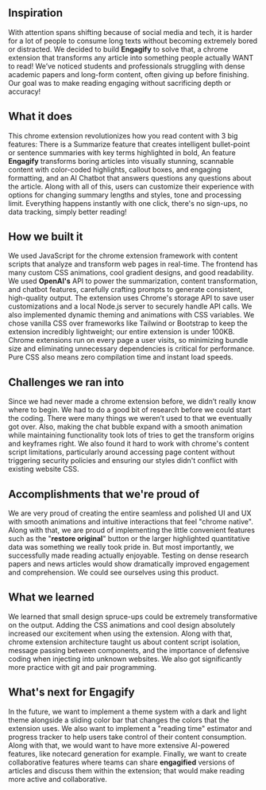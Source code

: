 ## Inspiration
With attention spans shifting because of social media and tech, it is harder for a lot of people to consume long texts without becoming extremely bored or distracted. We decided to build __Engagify__ to solve that, a chrome extension that transforms any article into something people actually WANT to read! We’ve noticed students and professionals struggling with dense academic papers and long-form content, often giving up before finishing. Our goal was to make reading engaging without sacrificing depth or accuracy!

## What it does
This chrome extension revolutionizes how you read content with 3 big features: There is a Summarize  feature that creates intelligent bullet-point or sentence summaries with key terms highlighted in bold, An feature __Engagify__ transforms boring articles into visually stunning, scannable content with color-coded highlights, callout boxes, and engaging formatting, and an AI Chatbot that answers questions any questions about the article. Along with all of this, users can customize their experience with options for changing summary lengths and styles, tone and processing limit. Everything happens instantly with one click, there's no sign-ups, no data tracking, simply better reading!

## How we built it
We used JavaScript for the chrome extension framework with content scripts that analyze and transform web pages in real-time. The frontend has many custom CSS animations, cool gradient designs, and good readability. We used __OpenAI's__ API to power the summarization, content transformation, and chatbot features, carefully crafting prompts to generate consistent, high-quality output. The extension uses Chrome's storage API to save user customizations and a local Node.js server to securely handle API calls. We also implemented dynamic theming and animations with CSS variables. We chose vanilla CSS over frameworks like Tailwind or Bootstrap to keep the extension incredibly lightweight; our entire extension is under 100KB. Chrome extensions run on every page a user visits, so minimizing bundle size and eliminating unnecessary dependencies is critical for performance. Pure CSS also means zero compilation time and instant load speeds. 

## Challenges we ran into

Since we had never made a chrome extension before, we didn’t really know where to begin. We had to do a good bit of research before we could start the coding. There were many things we weren’t used to that we eventually got over. Also, making the chat bubble expand with a smooth animation while maintaining functionality took lots of tries to get the transform origins and keyframes right. We also found it hard to work with chrome's content script limitations, particularly around accessing page content without triggering security policies and ensuring our styles didn't conflict with existing website CSS.

## Accomplishments that we're proud of

We are very proud of creating the entire seamless and polished UI and UX with smooth animations and intuitive interactions that feel "chrome native". Along with that, we are proud of implementing the little convenient features such as the "__restore original__" button or the larger highlighted quantitative data was something we really took pride in. But most importantly, we successfully made reading actually enjoyable. Testing on dense research papers and news articles would show dramatically improved engagement and comprehension. We could see ourselves using this product.

## What we learned

We learned that small design spruce-ups could be extremely transformative on the output. Adding the CSS animations and cool design absolutely increased our excitement when using the extension. Along with that, chrome extension architecture taught us about content script isolation, message passing between components, and the importance of defensive coding when injecting into unknown websites. We also got significantly more practice with git and pair programming. 

## What's next for __Engagify__

In the future, we want to implement a theme system with a dark and light theme alongside a sliding color bar that changes the colors that the extension uses. We also want to implement a "reading time" estimator and progress tracker to help users take control of their content consumption. Along with that, we would want to have more extensive AI-powered features, like notecard generation for example. Finally, we want to create collaborative features where teams can share __engagified__ versions of articles and discuss them within the extension; that would make reading more active and collaborative.
